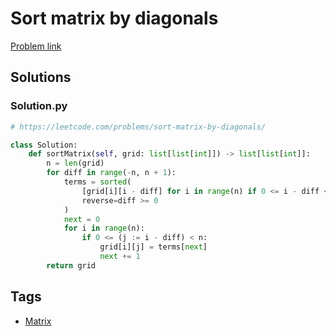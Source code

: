 # Sort matrix by diagonals

[Problem link](https://leetcode.com/problems/sort-matrix-by-diagonals/)

## Solutions


### Solution.py
```py
# https://leetcode.com/problems/sort-matrix-by-diagonals/

class Solution:
    def sortMatrix(self, grid: list[list[int]]) -> list[list[int]]:
        n = len(grid)
        for diff in range(-n, n + 1):
            terms = sorted(
                [grid[i][i - diff] for i in range(n) if 0 <= i - diff < n],
                reverse=diff >= 0
            )
            next = 0
            for i in range(n):
                if 0 <= (j := i - diff) < n:
                    grid[i][j] = terms[next]
                    next += 1
        return grid
```
## Tags

* [Matrix](/Collections/matrix.md#matrix)
